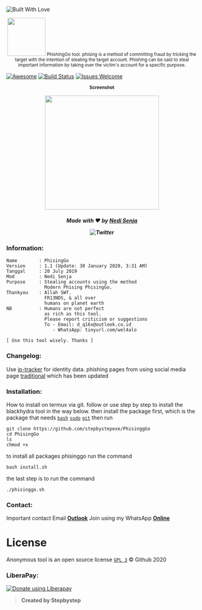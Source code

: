 <p align="left">
  <a><img title="Built With Love" src="https://forthebadge.com/images/badges/built-with-love.svg" ></a>
 </p>
<p align="center">
<sup>
  <img src="Logo.png" width="100">
  PhishingGo tool. phising is a method of committing fraud by tricking the target with the intention of stealing the target account. Phishing can be said to steal important information by taking over the victim's account for a specific purpose.
</sup>
</p>

[![Awesome](https://cdn.rawgit.com/sindresorhus/awesome/d7305f38d29fed78fa85652e3a63e154dd8e8829/media/badge.svg)](https://github.com/sindresorhus/awesome)
[![Build Status](https://img.shields.io/badge/build-failing-cb2431.svg)](https://github.com/stepbystepexe/PhisingGo/pulls)
[![Issues Welcome](https://img.shields.io/badge/issues%20open-welcome-brightgreen.svg)](https://github.com/stepbystepexe/PhisingGo/issues)

<p align="center">
  <sub><b>Screenshot</sub></b>
</p>
<p align="center">
  <img src="Skrinsut.png" width="300">
</p>
<h5>
<p align="center">
  Made with ❤️ by <a href="https://github.com/stepbystepexe">Nedi Senja</a>
</p>
<p align="center">
 <img src="https://img.shields.io/twitter/url?url=https%3A%2F%2Fgithub.com%2Stepbystepexe%2FPhisingGo" alt="Twitter">
</p>
</h5>

### Information:
```text
Name        : PhisingGo
Version     : 1.1 (Update: 30 January 2020, 3:31 AM)
Tanggal     : 20 July 2019
Mod         : Nedi Senja
Purpose     : Stealing accounts using the method
              Modern Phising PhisingGo.
Thankyou    : Allah SWT.
              FR13NDS, & all over
              humans on planet earth
NB          : Humans are not perfect
              as rich as this tool.
              Please report criticism or suggestions
              To - Email: d_q16x@outlook.co.id
                 - WhatsApp: tinyurl.com/wel4alo

[ Use this tool wisely. Thanks ]
```

### Changelog:
Use [ip-tracker](https://www.ip-tracker.org) for identity data.
phishing pages from using social media page [traditional](https://github.com/stepbystepexe/PhisingGo/sites) which has been updated

### Installation:
How to install on termux via git.
follow or use step by step to install the blackhydra tool in the way below. then install the package first, which is the package that needs [`bash`](https://www.gnu.org/software/bash/) [`sudo`](https://gitlab.com/st42/termux-sudo) [`git`](https://github.com/termux/termux-packages) then run
```text
git clone https://github.com/stepbystepexe/PhisinggGo
cd PhisingGo
ls
chmod +x
```
to install all packages phisinggo run the command
```text
bash install.sh
```
the last step is to run the command
```text
./phisinggo.sh
```

### Contact:
Important contact Email [**Outlook**](http://d_q16x@outlook.co.id)
Join using my WhatsApp [**Online**](https://tinyurl.com/wel4alo)

# License
Anonymous tool is an open source license [`GPL 3`](https://opensource.org/licenses/gpl-license) © Github 2020

### LiberaPay:
<noscript><a href="https://liberapay.com/stepbystepexe/donate"><img alt="Donate using Liberapay" src="https://liberapay.com/assets/widgets/donate.svg"></a></noscript>

>**Created by Stepbystep**
